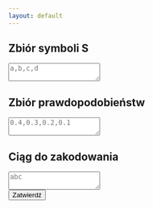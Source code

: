 ```yaml
---
layout: default
---
```

<div class="app-container">
  <h2>Zbiór symboli S</h2>
  <div class="input-section">
    <textarea id="symbols" placeholder="a,b,c,d"></textarea>
    <div id="error-symbols" class="error-message" style="display: none;"></div>
  </div>
  <h2>Zbiór prawdopodobieństw</h2>
  <div class="input-section">
    <textarea id="probabilities" placeholder="0.4,0.3,0.2,0.1"></textarea>
    <div id="error-probabilities" class="error-message" style="display: none;"></div>
  </div>
  <h2>Ciąg do zakodowania</h2>
  <div class="input-section">
    <textarea id="sequence" placeholder="abc"></textarea>
    <div id="error-sequence" class="error-message" style="display: none;"></div>
  </div>
  <button id="submit-button" class="btn">Zatwierdź</button>
  <div id="result-section" style="display: none; text-align: center;">
    <h2>WYNIK</h2>
    <div style="margin: 20px;">
      <h3>Zapis binarny</h3>
      <div id="binary-result" class="result-box"></div>
    </div>
    <div style="margin: 20px 0;">
        <h3>Zapis dziesiętny</h3>
        <div id="decimal-result" class="result-box"></div>
    </div>
    <button id="step-by-step-button" class="btn">Krok po kroku</button>
    <div id="steps-section" style="margin-top: 20px;"></div>
  </div>
</div>


